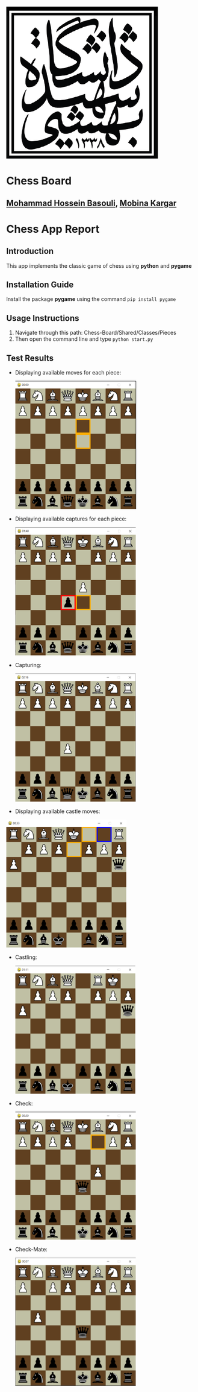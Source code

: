 ![](./SBU.png)

# 										Chess Board

## 						[Mohammad Hossein Basouli](https://github.com/MMDPROJECT), [Mobina Kargar](https://github.com/Grmamobin)





# Chess App Report

## Introduction

This app implements the classic game of chess using **python** and **pygame**

## Installation Guide

Install the package **pygame** using the command ``` pip install pygame ```

## Usage Instructions

1. Navigate through this path: Chess-Board/Shared/Classes/Pieces 
2. Then open the command line and type ``` python start.py ```

## Test Results

- Displaying available moves for each piece: 

  <img src="./Screenshots/available-pos-display.png" style="zoom:50%;" />

- Displaying available captures for each piece: 

  <img src="./Screenshots/available-captures-display.png" style="zoom:50%;" />

- Capturing:

  <img src="./Screenshots/capturing.png" style="zoom:50%;" />

- Displaying available castle moves:

​																				<img src="./Screenshots/available-castlemove-display.png" style="zoom:50%;" />

- Castling:

  <img src="./Screenshots/castle-move.png" style="zoom:50%;" />

- Check: 

  <img src="./Screenshots/check.png" style="zoom:50%;" />

- Check-Mate:

  <img src="./Screenshots/checkmate.png" style="zoom:50%;" />



